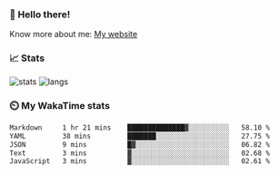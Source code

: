 ### 👋 Hello there!

Know more about me: [My website](https://onlyra1n.top)


### 📈 Stats

![stats](https://github-readme-stats.vercel.app/api?username=Fiz-Victor&theme=dracula&show_icons=true)
![langs](https://github-readme-stats.vercel.app/api/top-langs/?username=Fiz-Victor&theme=dracula&layout=compact)

### ⏲️ My WakaTime stats

<!--START_SECTION:waka-->

```txt
Markdown     1 hr 21 mins    ██████████████▓░░░░░░░░░░   58.10 %
YAML         38 mins         ███████░░░░░░░░░░░░░░░░░░   27.75 %
JSON         9 mins          █▓░░░░░░░░░░░░░░░░░░░░░░░   06.82 %
Text         3 mins          ▓░░░░░░░░░░░░░░░░░░░░░░░░   02.68 %
JavaScript   3 mins          ▓░░░░░░░░░░░░░░░░░░░░░░░░   02.61 %
```

<!--END_SECTION:waka-->
